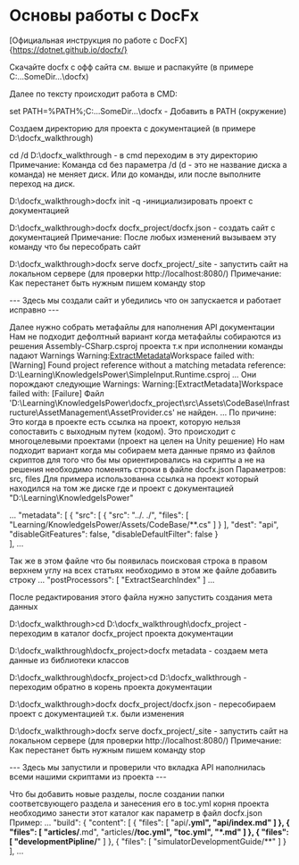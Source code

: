 # Основы работы с DocFx

[Официальная инструкция по работе с DocFX]{https://dotnet.github.io/docfx/}

Скачайте docfx с офф сайта см. выше и распакуйте (в примере C:\...SomeDir...\docfx)

Далее по тексту происходит работа в CMD:

set PATH=%PATH%;C:\...SomeDir...\docfx - Добавить в PATH (окружение)

Создаем директорию для проекта с документацией (в примере D:\docfx_walkthrough)

cd /d D:\docfx_walkthrough - в cmd переходим в эту директорию
    Примечание: Команда cd без параметра /d (d - это не название диска а команда) не меняет диск. Или до команды, или после выполните переход на диск.

D:\docfx_walkthrough>docfx init -q -инициализировать проект с документацией

D:\docfx_walkthrough>docfx docfx_project/docfx.json - создать сайт с документацией
    Примечание: После любых изменений вызываем эту команду что бы пересобрать сайт

D:\docfx_walkthrough>docfx serve docfx_project/_site - запустить сайт на локальном сервере (для проверки http://localhost:8080/)
    Примечание: Как перестанет быть нужным пишем команду stop

--- Здесь мы создали сайт и убедились что он запускается и работает исправно ---

Далее нужно собрать метафайлы для наполнения API документации
Нам не подходит дефолтный вариант когда метафайлы собираются из решения Assembly-CSharp.csproj проекта т.к при исполнении команды падают Warnings
Warning:[ExtractMetadata](D:/Learning/KnowledgeIsPower/Assembly-CSharp.csproj)Workspace failed with: [Warning] Found project reference without a matching metadata reference: D:\Learning\KnowledgeIsPower\SimpleInput.Runtime.csproj
...
Они порождают следующие Warnings:
Warning:[ExtractMetadata]Workspace failed with: [Failure] Файл 'D:\Learning\KnowledgeIsPower\docfx_project\src\Assets\CodeBase\Infrastructure\AssetManagement\AssetProvider.cs' не найден.
...
По причине: Это когда в проекте есть ссылка на проект, которую нельзя сопоставить с выходным путем (кодом). Это происходит с многоцелевыми проектами (проект на целен на Unity решение)
Но нам подходит вариант когда мы собираем мета данные прямо из файлов скриптов для того что бы мы ориентировались на скрипты а не на решения необходимо поменять строки в файле docfx.json
Параметров: src, files Для примера использованна ссылка на проект который находился на том же диске где и проект с документацией "D:\Learning\KnowledgeIsPower"

...
"metadata": [
    {
     "src": [
       {
         "src": "../. ./",
         "files": [
           "Learning/KnowledgeIsPower/Assets/CodeBase/**.cs"
         ]
       }
     ],
     "dest": "api",
     "disableGitFeatures": false,
     "disableDefaultFilter": false
   }    
 ],
...

Так же в этом файле что бы появилась поисковая строка в правом верхнем углу на всех статьях
необходимо в этом же файле добавить строку
...
"postProcessors": [ "ExtractSearchIndex" ]
...

После редактирования этого файла нужно запустить создания мета данных

D:\docfx_walkthrough>cd D:\docfx_walkthrough\docfx_project - переходим в каталог docfx_project проекта документации

D:\docfx_walkthrough\docfx_project>docfx metadata - создаем мета данные из библиотеки классов

D:\docfx_walkthrough\docfx_project>cd D:\docfx_walkthrough - переходим обратно в корень проекта документации

D:\docfx_walkthrough>docfx docfx_project/docfx.json - пересобираем проект с документацией т.к. были изменения

D:\docfx_walkthrough>docfx serve docfx_project/_site - запустить сайт на локальном сервере (для проверки http://localhost:8080/)
    Примечание: Как перестанет быть нужным пишем команду stop

--- Здесь мы запустили и проверили что вкладка API наполнилась всеми нашими скриптами из проекта ---

Что бы добавить новые разделы, после создании папки соответсвующего раздела и занесения его в toc.yml корня проекта
необходимо занести этот каталог как параметр в файл docfx.json
Пример:
...
"build": {
   "content": [
     {
       "files": [
         "api/**.yml",
         "api/index.md"
       ]
     },
     {
       "files": [
         "articles/**.md",
         "articles/**/toc.yml",
         "toc.yml",
         "*.md"
       ]
     },
     {
       "files": [
         "developmentPipline/**"
       ]
     },
     {
       "files": [
         "simulatorDevelopmentGuide/**"
       ]
     }
   ],
...
